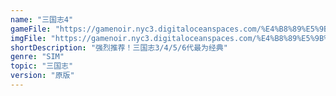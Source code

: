 ```yaml
---
name: "三国志4"
gameFile: "https://gamenoir.nyc3.digitaloceanspaces.com/%E4%B8%89%E5%9B%BD%E5%BF%974/san4.zip"
imgFile: "https://gamenoir.nyc3.digitaloceanspaces.com/%E4%B8%89%E5%9B%BD%E5%BF%974/original.webp"
shortDescription: "强烈推荐！三国志3/4/5/6代最为经典"
genre: "SIM"
topic: "三国志"
version: "原版"
---
```

